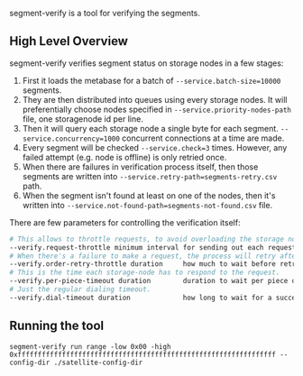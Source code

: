 segment-verify is a tool for verifying the segments.

## High Level Overview

segment-verify verifies segment status on storage nodes in a few stages:

1. First it loads the metabase for a batch of `--service.batch-size=10000` segments.
2. They are then distributed into queues using every storage nodes. It will preferentially choose nodes specified in `--service.priority-nodes-path` file, one storagenode id per line.
3. Then it will query each storage node a single byte for each segment. `--service.concurrency=1000` concurrent connections at a time are made.
4. Every segment will be checked `--service.check=3` times. However, any failed attempt (e.g. node is offline) is only retried once.
5. When there are failures in verification process itself, then those segments are written into `--service.retry-path=segments-retry.csv` path.
6. When the segment isn't found at least on one of the nodes, then it's written into `--service.not-found-path=segments-not-found.csv` file.

There are few parameters for controlling the verification itself:

``` sh
# This allows to throttle requests, to avoid overloading the storage nodes.
--verify.request-throttle minimum interval for sending out each request (default 150ms)
# When there's a failure to make a request, the process will retry after this duration.
--verify.order-retry-throttle duration     how much to wait before retrying order creation (default 50ms)
# This is the time each storage-node has to respond to the request.
--verify.per-piece-timeout duration        duration to wait per piece download (default 800ms)
# Just the regular dialing timeout.
--verify.dial-timeout duration             how long to wait for a successful dial (default 2s)
```

## Running the tool

```
segment-verify run range -low 0x00 -high 0xffffffffffffffffffffffffffffffffffffffffffffffffffffffffffffffff --config-dir ./satellite-config-dir
```